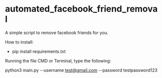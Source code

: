# automated_facebook_friend_removal
A simple script to remove facebook friends for you.

How to install:

- pip install requirements.txt

Running the file CMD or Terminal, type the following: 

python3 main.py --username test@gmail.com --password testpassword123

